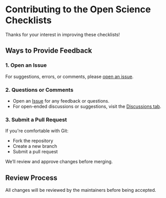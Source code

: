 # Contributing to the Open Science Checklists

Thanks for your interest in improving these checklists!

## Ways to Provide Feedback

### 1. Open an Issue 
For suggestions, errors, or comments, please [open an issue](https://github.com/ScilifelabDataCentre/open-science-checklists/issues).


### 2. Questions or Comments

- Open an [Issue](https://github.com/ScilifelabDataCentre/open-science-checklists/issues) for any feedback or questions.
- For open-ended discussions or suggestions, visit the [Discussions tab](https://github.com/ScilifelabDataCentre/open-science-checklists/discussions). 

### 3. Submit a Pull Request
If you're comfortable with Git:
- Fork the repository
- Create a new branch
- Submit a pull request  

We’ll review and approve changes before merging.

## Review Process   
All changes will be reviewed by the maintainers before being accepted.



